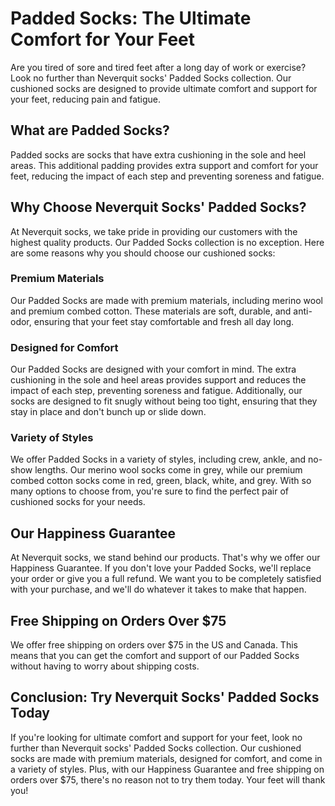 # Padded Socks: The Ultimate Comfort for Your Feet

Are you tired of sore and tired feet after a long day of work or exercise? Look no further than Neverquit socks' Padded Socks collection. Our cushioned socks are designed to provide ultimate comfort and support for your feet, reducing pain and fatigue.

## What are Padded Socks?

Padded socks are socks that have extra cushioning in the sole and heel areas. This additional padding provides extra support and comfort for your feet, reducing the impact of each step and preventing soreness and fatigue.

## Why Choose Neverquit Socks' Padded Socks?

At Neverquit socks, we take pride in providing our customers with the highest quality products. Our Padded Socks collection is no exception. Here are some reasons why you should choose our cushioned socks:

### Premium Materials

Our Padded Socks are made with premium materials, including merino wool and premium combed cotton. These materials are soft, durable, and anti-odor, ensuring that your feet stay comfortable and fresh all day long.

### Designed for Comfort

Our Padded Socks are designed with your comfort in mind. The extra cushioning in the sole and heel areas provides support and reduces the impact of each step, preventing soreness and fatigue. Additionally, our socks are designed to fit snugly without being too tight, ensuring that they stay in place and don't bunch up or slide down.

### Variety of Styles

We offer Padded Socks in a variety of styles, including crew, ankle, and no-show lengths. Our merino wool socks come in grey, while our premium combed cotton socks come in red, green, black, white, and grey. With so many options to choose from, you're sure to find the perfect pair of cushioned socks for your needs.

## Our Happiness Guarantee

At Neverquit socks, we stand behind our products. That's why we offer our Happiness Guarantee. If you don't love your Padded Socks, we'll replace your order or give you a full refund. We want you to be completely satisfied with your purchase, and we'll do whatever it takes to make that happen.

## Free Shipping on Orders Over $75

We offer free shipping on orders over $75 in the US and Canada. This means that you can get the comfort and support of our Padded Socks without having to worry about shipping costs.

## Conclusion: Try Neverquit Socks' Padded Socks Today

If you're looking for ultimate comfort and support for your feet, look no further than Neverquit socks' Padded Socks collection. Our cushioned socks are made with premium materials, designed for comfort, and come in a variety of styles. Plus, with our Happiness Guarantee and free shipping on orders over $75, there's no reason not to try them today. Your feet will thank you!